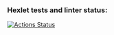 ### Hexlet tests and linter status:
[![Actions Status](https://github.com/bbytesq/backend-project-44/actions/workflows/hexlet-check.yml/badge.svg)](https://github.com/bbytesq/backend-project-44/actions) 